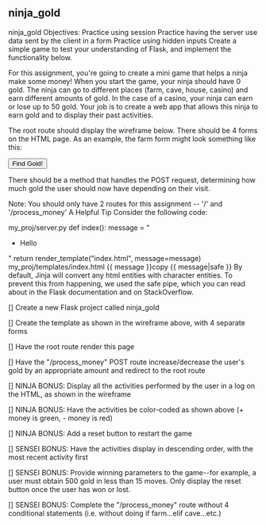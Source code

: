## ninja_gold

ninja_gold
Objectives:
Practice using session
Practice having the server use data sent by the client in a form
Practice using hidden inputs
Create a simple game to test your understanding of Flask, and implement the functionality below.

For this assignment, you're going to create a mini game that helps a ninja make some money! When you start the game, your ninja should have 0 gold. The ninja can go to different places (farm, cave, house, casino) and earn different amounts of gold. In the case of a casino, your ninja can earn or lose up to 50 gold. Your job is to create a web app that allows this ninja to earn gold and to display their past activities.

The root route should display the wireframe below. There should be 4 forms on the HTML page. As an example, the farm form might look something like this:

<form action="/process_money" method="post">
  <input type="hidden" name="building" value="farm" />
  <input type="submit" value="Find Gold!"/>
</form>
There should be a method that handles the POST request, determining how much gold the user should now have depending on their visit.

Note: You should only have 2 routes for this assignment -- '/' and '/process_money'
A Helpful Tip
Consider the following code:

my_proj/server.py
def index():
    message = "<ul><li>Hello</li></ul>"
    return render_template("index.html", message=message)
my_proj/templates/index.html
{{ message }}copy  {{ message|safe }}
By default, Jinja will convert any html entities with character entities. To prevent this from happening, we used the safe pipe, which you can read about in the Flask documentation and on StackOverflow.

 [] Create a new Flask project called ninja_gold

 [] Create the template as shown in the wireframe above, with 4 separate forms

 [] Have the root route render this page

 [] Have the "/process_money" POST route increase/decrease the user's gold by an appropriate amount and redirect to the root route

 [] NINJA BONUS: Display all the activities performed by the user in a log on the HTML, as shown in the wireframe

 [] NINJA BONUS: Have the activities be color-coded as shown above (+ money is green, - money is red)

 [] NINJA BONUS: Add a reset button to restart the game

 [] SENSEI BONUS: Have the activities display in descending order, with the most recent activity first

 [] SENSEI BONUS: Provide winning parameters to the game--for example, a user must obtain 500 gold in less than 15 moves. Only display the reset button once the user has won or lost.

 [] SENSEI BONUS: Complete the "/process_money" route without 4 conditional statements (i.e. without doing if farm...elif cave...etc.)
